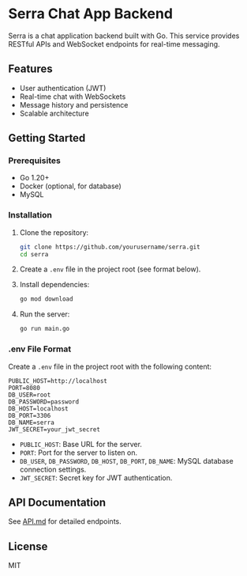 # Serra Chat App Backend

Serra is a chat application backend built with Go. This service provides RESTful APIs and WebSocket endpoints for real-time messaging.

## Features

- User authentication (JWT)
- Real-time chat with WebSockets
- Message history and persistence
- Scalable architecture

## Getting Started

### Prerequisites

- Go 1.20+
- Docker (optional, for database)
- MySQL

### Installation

1. Clone the repository:

   ```bash
   git clone https://github.com/yourusername/serra.git
   cd serra
   ```

2. Create a `.env` file in the project root (see format below).

3. Install dependencies:

   ```bash
   go mod download
   ```

4. Run the server:
   ```bash
   go run main.go
   ```

### .env File Format

Create a `.env` file in the project root with the following content:

```env
PUBLIC_HOST=http://localhost
PORT=8080
DB_USER=root
DB_PASSWORD=password
DB_HOST=localhost
DB_PORT=3306
DB_NAME=serra
JWT_SECRET=your_jwt_secret
```

- `PUBLIC_HOST`: Base URL for the server.
- `PORT`: Port for the server to listen on.
- `DB_USER`, `DB_PASSWORD`, `DB_HOST`, `DB_PORT`, `DB_NAME`: MySQL database connection settings.
- `JWT_SECRET`: Secret key for JWT authentication.

## API Documentation

See [API.md](API.md) for detailed endpoints.

## License

MIT
